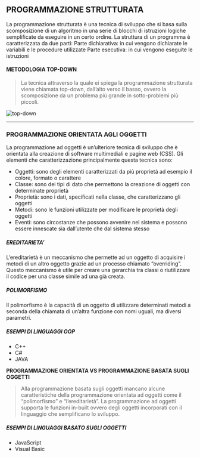 ## PROGRAMMAZIONE STRUTTURATA
La programmazione strutturata è una tecnica di sviluppo che si basa sulla scomposizione di un algoritmo in una serie di blocchi di istruzioni logiche semplificate da eseguire in un certo ordine. 
La struttura di un programma è caratterizzata da due parti:
Parte dichiarativa: in cui vengono dichiarate le variabili e le procedure utilizzate
Parte esecutiva: in cui vengono eseguite le istruzioni 

#### METODOLOGIA TOP-DOWN
>La tecnica attraverso la quale ei spiega la programmazione strutturata viene chiamata top-down, dall’alto verso il basso, ovvero la scomposizione da un problema più grande in sotto-problemi più piccoli.

![top-down](http://www3.eng.cam.ac.uk/inclusivedesign/approaches/images/topdown.gif)
___
### PROGRAMMAZIONE ORIENTATA AGLI OGGETTI
La programmazione ad oggetti è un’ulteriore tecnica di sviluppo che è orientata alla creazione di software multimediali e pagine web (CSS). Gli elementi che caratterizzazione principalmente questa tecnica sono:
* Oggetti: sono degli elementi caratterizzati da più proprietà ad esempio il colore, formato o carattere
* Classe: sono dei tipi di dato che permettono la creazione di oggetti con determinate proprietà
* Proprietà: sono i dati, specificati nella classe, che caratterizzano gli oggetti 
* Metodi: sono le funzioni utilizzate per modificare le proprietà degli oggetti
* Eventi: sono circostanze che possono avvenire nel sistema e possono essere innescate sia dall’utente che dal sistema stesso



##### EREDITARIETA’
L’ereditarietà è un meccanismo che permette ad un oggetto di acquisire i metodi di un altro oggetto grazie ad un processo chiamato “overriding”. Questo meccanismo è utile per creare una gerarchia tra classi o riutilizzare il codice per una classe simile ad una già creata.
##### POLIMORFISMO
Il polimorfismo è la capacità di un oggetto di utilizzare determinati metodi a seconda della chiamata di un’altra funzione con nomi uguali, ma diversi parametri. 



##### ESEMPI DI LINGUAGGI OOP
* C++
* C#
* JAVA

**PROGRAMMAZIONE ORIENTATA VS PROGRAMMAZIONE BASATA SUGLI OGGETTI**

>Alla programmazione basata sugli oggetti mancano alcune caratteristiche della programmazione orientata ad oggetti come il “polimorfismo” e “l’ereditarietà”.
La programmazione ad oggetti supporta le funzioni in-built ovvero degli oggetti incorporati con il linguaggio che semplificano lo sviluppo.
 

##### ESEMPI DI LINGUAGGI BASATO SUGLI OGGETTI
* JavaScript
* Visual Basic